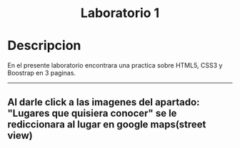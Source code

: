 <h1 align="center"> Laboratorio 1 </h1>

# Descripcion

En el presente laboratorio encontrara una practica sobre HTML5, CSS3 y Boostrap en 3 paginas.

------------------------------------------------------------------------------------------------------------------------------------
Al darle click a las imagenes del apartado: "Lugares que quisiera conocer" se le rediccionara al lugar en google maps(street view)
------------------------------------------------------------------------------------------------------------------------------------
